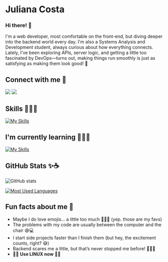 # Juliana Costa 


### Hi there! 🤌
I'm a web developer, most comfortable on the front-end, but diving deeper into the backend world every day. I'm also a Systems Analysis and Development student, always curious about how everything connects. Lately, I’ve been exploring APIs, server logic, and getting a little too fascinated by DevOps—turns out, making things run smoothly is just as satisfying as making them look good! 🚀

## Connect with me 💌

[<img src="https://img.shields.io/badge/linkedin-%230077B5.svg?&style=for-the-badge&logo=linkedin&logoColor=white" />](https://www.linkedin.com/in/julianatsoc/) [<img src = "https://img.shields.io/badge/instagram-%23E4405F.svg?&style=for-the-badge&logo=instagram&logoColor=white">](https://www.instagram.com/julianatsoc/)


## Skills 👩🏼‍💻
[![My Skills](https://skillicons.dev/icons?i=php,wordpress,react,js,ts,python,mysql,laravel,tailwindcss,nodejs,express,cpp,bash,cloudflare,docker,figma,github,graphql&theme=dark&perline=9)](https://skillicons.dev)


## I'm currently learning ☝🏻🤓


[![My Skills](https://skillicons.dev/icons?i=java,aws,angular,&theme=dark&perline=9)](https://skillicons.dev)

## GitHub Stats ✨☕
![GitHub stats](https://github-readme-stats-git-masterrstaa-rickstaa.vercel.app/api?username=julianatsoc&hide_title=true&show_icons=true&include_all_commits=true&count_private=true&line_height=25&hide=issues&bg_color=000&title_color=CA2755&text_color=FFF&border_radius=3&border_color=CA2755&icon_color=CA2755&theme=jolly)

[![Most Used Languages](https://github-readme-stats-git-masterrstaa-rickstaa.vercel.app/api/top-langs/?username=julianatsoc&line_height=10&card_width=290&layout=compact&hide_title=false&count_private=true&langs_count=4&show_icons=true&title_color=CA2755&hide=html,css&bg_color=000&text_color=8B8B8B&border_radius=3&border_color=CA2755&count_private=true)](https://github.com/julianatsoc/github-readme-stats)

## Fun facts about me 👀
- Maybe I do love emojis... a little too much 💅🙃🦭 (yep. those are my favs)
- The problems with my code are usually between the computer and the chair 😅💻
- I start side projects faster than I finish them (but hey, the excitement counts, right? 😅)
- Backend scares me a little, but that’s never stopped me before! 💪🏼🐺
- 🫵🏻 **Use LINUX now** 🫵🏻
